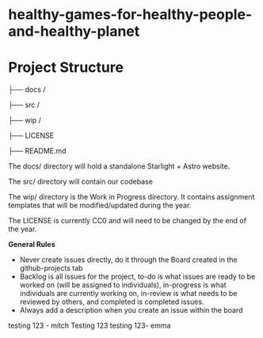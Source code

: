 # healthy-games-for-healthy-people-and-healthy-planet

# Project Structure

├── docs /

├── src /

├── wip /

├── LICENSE

├── README.md

The docs/ directory will hold a standalone Starlight + Astro website.

The src/ directory will contain our codebase

The wip/ directory is the Work in Progress directory. It contains assignment templates that will be modified/updated during the year.

The LICENSE is currently CC0 and will need to be changed by the end of the year.

**General Rules**

- Never create issues directly, do it through the Board created in the github-projects tab
- Backlog is all issues for the project, to-do is what issues are ready to be worked on (will be assigned to individuals), in-progress is what individuals are currently working on, in-review is what needs to be reviewed by others, and completed is completed issues.
- Always add a description when you create an issue within the board

testing 123 - mitch
Testing 123
testing 123- emma
